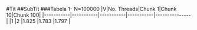 #Tit
##SubTit
###Tabela 1- N=100000
|V|No. Threads|Chunk 1|Chunk 10|Chunk 100|
|-----------|-----------|-----------|-----------|---------------|
|1  |2  |1.825  |1.783  |1.797  |
